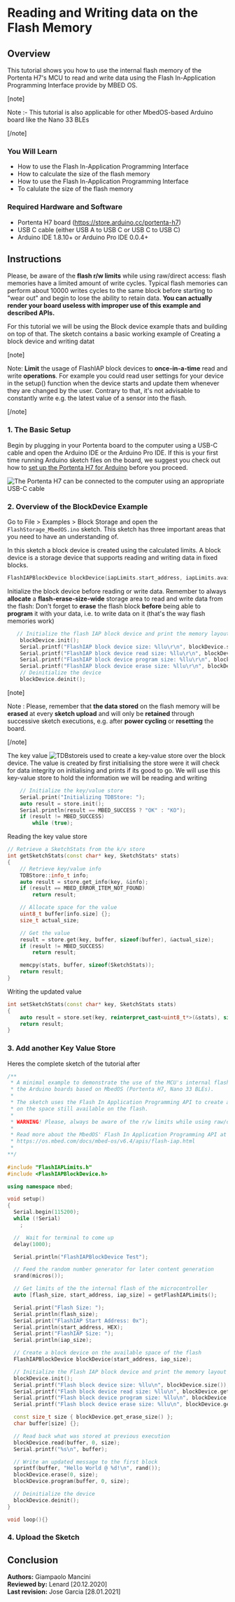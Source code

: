 # Reading and Writing data on the Flash Memory 

## Overview 

This tutorial shows you how to use the internal flash memory of the Portenta H7's MCU to read and write data using the Flash In-Application Programming Interface provide by MBED OS. 

[note]

Note :- This tutorial is also applicable for other MbedOS-based Arduino board like the Nano 33 BLEs 

[/note]

### You Will Learn

-   How to use the Flash In-Application Programming Interface 
-   How to calculate the size of the flash memory 
-   How to use the Flash In-Application Programming Interface 
-   To calulate the size of the flash memory 
### Required Hardware and Software

-   Portenta H7 board (<https://store.arduino.cc/portenta-h7>)
-   USB C cable (either USB A to USB C or USB C to USB C)
-   Arduino IDE 1.8.10+  or Arduino Pro IDE 0.0.4+ 

## Instructions 

Please, be aware of the **flash r/w limits** while using raw/direct access: flash memories have a limited amount of write cycles. Typical flash memories can perform about 10000 writes cycles to the same block before starting to "wear out" and begin to lose the ability to retain data. **You can actually render your board useless with improper use of this example and described APIs.**

For this tutorial we will be using the Block device example thats and building on top of that. 
The sketch contains a basic working example of Creating a block device and writing datat 

[note]

Note: **Limit** the usage of FlashIAP block devices to **once-in-a-time** read and write **operations**. For example you could read user settings for your device in the setup() function when the device starts and update them whenever they are changed by the user. Contrary to that, it's not advisable to constantly write e.g. the latest value of a sensor into the flash.

[/note]

### 1. The Basic Setup

Begin by plugging in your Portenta board to the computer using a USB-C  cable and open the Arduino IDE or the Arduino Pro IDE. If this is your first time running Arduino sketch files on the board, we suggest you  check out how to [set up the Portenta H7 for Arduino](por-ard-gs) before you proceed.

![The Portenta H7 can be connected to the computer using an appropriate USB-C cable](assets/por_ard_usbh_basic_setup.svg)

### 2. Overview of the BlockDevice Example

Go to File > Examples > Block Storage and open the `FlashStorage_MbedOS.ino` sketch. This sketch has three important areas that you need to have an understanding of. 

In this sketch a block device is created using the calculated limits. A block device is a storage device that supports reading and writing data in fixed blocks.

```cpp 
FlashIAPBlockDevice blockDevice(iapLimits.start_address, iapLimits.available_size);
```

Initialize the block device before reading or write data. Remember to always **allocate** a **flash-erase-size-wide** storage area to read and write data from the flash: Don't forget to **erase** the flash block **before** being able to **program** it with your data, i.e. to write data on it (that's the way flash memories work) 

```c++
   // Initialize the flash IAP block device and print the memory layout
    blockDevice.init();
    Serial.printf("FlashIAP block device size: %llu\r\n", blockDevice.size());
    Serial.printf("FlashIAP block device read size: %llu\r\n", blockDevice.get_read_size());
    Serial.printf("FlashIAP block device program size: %llu\r\n", blockDevice.get_program_size());
    Serial.printf("FlashIAP block device erase size: %llu\r\n", blockDevice.get_erase_size());
    // Deinitialize the device
    blockDevice.deinit();
```

[note]

Note : Please, remember that **the data stored** on the flash memory will be **erased** at every **sketch upload** and will only be **retained** through successive sketch executions, e.g. after **power cycling** or **resetting** the board.

[/note]

The key value ![TDBstore]()is used to create a key-value store over the block device. The value is created by first initialising the store were it will check for data integrity on initialising and prints if its good to go. We will use this key-value store to hold the information we will be reading and writing 

```cpp
    // Initialize the key/value store
    Serial.print("Initializing TDBStore: ");
    auto result = store.init();
    Serial.println(result == MBED_SUCCESS ? "OK" : "KO");
    if (result != MBED_SUCCESS)
        while (true);
```

Reading the key value store

```cpp
// Retrieve a SketchStats from the k/v store
int getSketchStats(const char* key, SketchStats* stats)
{
    // Retrieve key/value info
    TDBStore::info_t info;
    auto result = store.get_info(key, &info);
    if (result == MBED_ERROR_ITEM_NOT_FOUND)
        return result;

    // Allocate space for the value
    uint8_t buffer[info.size] {};
    size_t actual_size;

    // Get the value
    result = store.get(key, buffer, sizeof(buffer), &actual_size);
    if (result != MBED_SUCCESS)
        return result;

    memcpy(stats, buffer, sizeof(SketchStats));
    return result;
}
```

Writing the updated value 

```cpp
int setSketchStats(const char* key, SketchStats stats)
{
    auto result = store.set(key, reinterpret_cast<uint8_t*>(&stats), sizeof(SketchStats), 0);
    return result;
}
```

### 3. Add another Key Value Store  



Heres the complete sketch of the tutorial after 

```c++
/**
 * A minimal example to demonstrate the use of the MCU's internal flash memory for
 * the Arduino boards based on MbedOS (Portenta H7, Nano 33 BLEs).
 * 
 * The sketch uses the Flash In Application Programming API to create a block device
 * on the space still available on the flash.
 * 
 * WARNING! Please, always be aware of the r/w limits while using raw/direct access to the flash.
 * 
 * Read more about the MbedOS' Flash In Application Programming API at
 * https://os.mbed.com/docs/mbed-os/v6.4/apis/flash-iap.html
 * 
**/
 
#include "FlashIAPLimits.h"
#include <FlashIAPBlockDevice.h>

using namespace mbed;

void setup()
{
  Serial.begin(115200);
  while (!Serial)
    ;

  //  Wait for terminal to come up
  delay(1000);

  Serial.println("FlashIAPBlockDevice Test");

  // Feed the random number generator for later content generation
  srand(micros());

  // Get limits of the the internal flash of the microcontroller
  auto [flash_size, start_address, iap_size] = getFlashIAPLimits();

  Serial.print("Flash Size: ");
  Serial.println(flash_size);
  Serial.print("FlashIAP Start Address: 0x");
  Serial.println(start_address, HEX);
  Serial.print("FlashIAP Size: ");
  Serial.println(iap_size);

  // Create a block device on the available space of the flash
  FlashIAPBlockDevice blockDevice(start_address, iap_size);

  // Initialize the Flash IAP block device and print the memory layout
  blockDevice.init();
  Serial.printf("Flash block device size: %llu\n", blockDevice.size());
  Serial.printf("Flash block device read size: %llu\n", blockDevice.get_read_size());
  Serial.printf("Flash block device program size: %llu\n", blockDevice.get_program_size());
  Serial.printf("Flash block device erase size: %llu\n", blockDevice.get_erase_size());

  const size_t size { blockDevice.get_erase_size() };
  char buffer[size] {};

  // Read back what was stored at previous execution
  blockDevice.read(buffer, 0, size);
  Serial.printf("%s\n", buffer);

  // Write an updated message to the first block
  sprintf(buffer, "Hello World @ %d!\n", rand());
  blockDevice.erase(0, size);
  blockDevice.program(buffer, 0, size);

  // Deinitialize the device
  blockDevice.deinit();
}

void loop(){}


```

### 4. Upload the Sketch 

## Conclusion

**Authors:** Giampaolo Mancini  
**Reviewed by:** Lenard [20.12.2020]  
**Last revision:** Jose Garcia [28.01.2021]